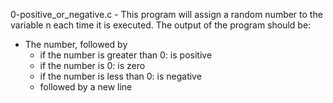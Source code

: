 
0-positive_or_negative.c - This program will assign a random number to the variable n each time it is executed. The output of the program should be:
- The number, followed by
  - if the number is greater than 0: is positive
  - if the number is 0: is zero
  - if the number is less than 0: is negative 
  - followed by a new line

